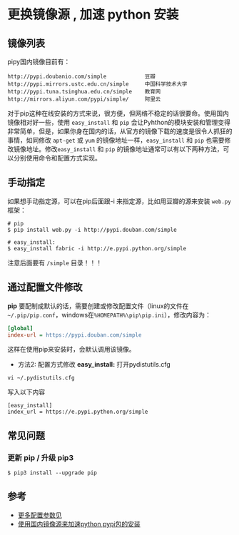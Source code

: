 # 更换镜像源 , 加速 python 安装

## 镜像列表

pipy国内镜像目前有：

```
http://pypi.doubanio.com/simple            豆瓣
http://pypi.mirrors.ustc.edu.cn/simple     中国科学技术大学
http://pypi.tuna.tsinghua.edu.cn/simple    教育网
http://mirrors.aliyun.com/pypi/simple/     阿里云
```
对于pip这种在线安装的方式来说，很方便，但网络不稳定的话很要命。使用国内镜像相对好一些，使用 `easy_install` 和 `pip` 会让Pyhthon的模块安装和管理变得非常简单，但是，如果你身在国内的话，从官方的镜像下载的速度是很令人抓狂的事情，如同修改 `apt-get` 或 `yum` 的镜像地址一样，`easy_install` 和 `pip` 也需要修改镜像地址。修改`easy_install` 和 `pip` 的镜像地址通常可以有以下两种方法，可以分别使用命令和配置方式实现。
 
## 手动指定
如果想手动指定源，可以在pip后面跟-i 来指定源，比如用豆瓣的源来安装 `web.py` 框架：

``` 
# pip
$ pip install web.py -i http://pypi.douban.com/simple

# easy_install:
$ easy_install fabric -i http://e.pypi.python.org/simple
```
注意后面要有 `/simple` 目录！！！


## 通过配置文件修改

**pip**
要配制成默认的话，需要创建或修改配置文件（linux的文件在 `~/.pip/pip.conf`，windows在`%HOMEPATH%\pip\pip.ini`），修改内容为：

```ini
[global]
index-url = https://pypi.douban.com/simple
```
这样在使用pip来安装时，会默认调用该镜像。


- 方法2: 配置方式修改
**easy_install:**
打开pydistutils.cfg

```
vi ~/.pydistutils.cfg
```
写入以下内容

```
[easy_install]
index_url = https://e.pypi.python.org/simple
```
## 常见问题

### 更新 pip / 升级 pip3

```
$ pip3 install --upgrade pip
```



## 参考

- [更多配置参数见](https://pip.pypa.io/en/latest/user_guide/#configuration)
- [使用国内镜像源来加速python pypi包的安装](http://topmanopensource.iteye.com/blog/2004853)
